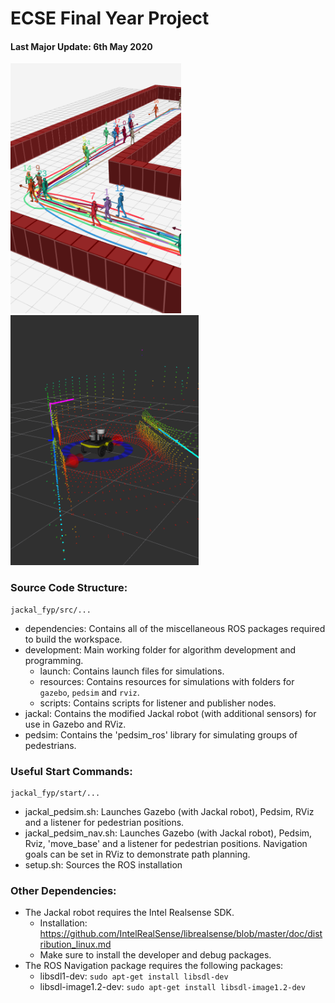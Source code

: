 # ECSE Final Year Project

#### Last Major Update: 6th May 2020
<img src="https://github.com/sygoh23/jackal_fyp/blob/master/.images/00-pedsim-demo.png" height="400"><img src="https://github.com/sygoh23/jackal_fyp/blob/master/.images/01-rviz.png" height="400">

### Source Code Structure:
```
jackal_fyp/src/...
```
- dependencies: Contains all of the miscellaneous ROS packages required to build the workspace.
- development: Main working folder for algorithm development and programming.
  - launch: Contains launch files for simulations.
  - resources: Contains resources for simulations with folders for `gazebo`, `pedsim` and `rviz`.
  - scripts: Contains scripts for listener and publisher nodes.
- jackal: Contains the modified Jackal robot (with additional sensors) for use in Gazebo and RViz.
- pedsim: Contains the 'pedsim_ros' library for simulating groups of pedestrians.

### Useful Start Commands:
```
jackal_fyp/start/...
```
- jackal_pedsim.sh: Launches Gazebo (with Jackal robot), Pedsim, RViz and a listener for pedestrian positions.
- jackal_pedsim_nav.sh: Launches Gazebo (with Jackal robot), Pedsim, Rviz, 'move_base' and a listener for pedestrian positions. Navigation goals can be set in RViz to demonstrate path planning.
- setup.sh: Sources the ROS installation


### Other Dependencies:
* The Jackal robot requires the Intel Realsense SDK.
  * Installation: https://github.com/IntelRealSense/librealsense/blob/master/doc/distribution_linux.md
  * Make sure to install the developer and debug packages.
* The ROS Navigation package requires the following packages:
  * libsdl1-dev: `sudo apt-get install libsdl-dev`
  * libsdl-image1.2-dev: `sudo apt-get install libsdl-image1.2-dev`
